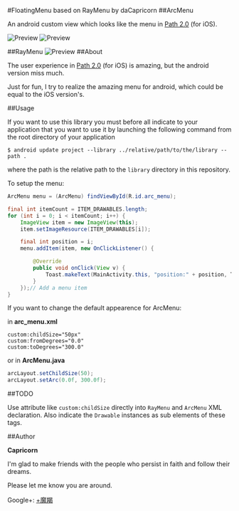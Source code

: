 #FloatingMenu based on RayMenu by daCapricorn
##ArcMenu

An android custom view which looks like the menu in [Path 2.0](https://path.com/) (for iOS).

![Preview](https://dl.dropbox.com/u/11369687/preview0.png)
![Preview](https://dl.dropbox.com/u/11369687/preview1.png)

##RayMenu
![Preview](https://dl.dropbox.com/u/11369687/raymenu.png)
##About

The user experience in [Path 2.0](https://path.com/) (for iOS) is amazing, but the android version miss much.

Just for fun, I try to realize the amazing menu for android, which could be equal to the iOS version's.

##Usage

If you want to use this library you must before all indicate to your application
that you want to use it by launching the following command from the root
directory of your application

```
$ android update project --library ../relative/path/to/the/library --path .
```
where the path is the relative path to the ``library`` directory in this repository.

To setup the menu:

``` java
ArcMenu menu = (ArcMenu) findViewById(R.id.arc_menu);

final int itemCount = ITEM_DRAWABLES.length;
for (int i = 0; i < itemCount; i++) {
	ImageView item = new ImageView(this);
	item.setImageResource(ITEM_DRAWABLES[i]);

	final int position = i;
	menu.addItem(item, new OnClickListener() {

		@Override
		public void onClick(View v) {
			Toast.makeText(MainActivity.this, "position:" + position, Toast.LENGTH_SHORT).show();
		}
	});// Add a menu item
}
```

If you want to change the default appearence for ArcMenu:

in **arc_menu.xml**

    custom:childSize="50px"
    custom:fromDegrees="0.0"
    custom:toDegrees="300.0"

or in **ArcMenu.java**

``` java    
arcLayout.setChildSize(50);
arcLayout.setArc(0.0f, 300.0f);    
```
##TODO

Use attribute like ``custom:childSize`` directly into ``RayMenu`` and ``ArcMenu`` XML declaration. Also
indicate the ``Drawable`` instances as sub elements of these tags.

##Author

**Capricorn**

I'm glad to make friends with the people who persist in faith and follow their dreams.

Please let me know you are around.

Google+: [+魔羯](https://plus.google.com/107460592910747948011)





